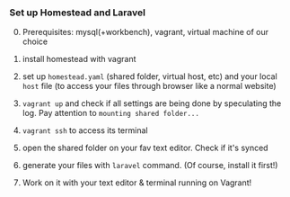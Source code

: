### Set up Homestead and Laravel 

0. Prerequisites: mysql(+workbench), vagrant, virtual machine of our choice

1. install homestead with vagrant

2. set up `homestead.yaml` (shared folder, virtual host, etc) and your local `host` file (to access your files through browser like a normal website)

3. `vagrant up` and check if all settings are being done by speculating the log. Pay attention to `mounting shared folder...`

4. `vagrant ssh` to access its terminal

5. open the shared folder on your fav text editor. Check if it's synced

6. generate your files with `laravel` command. (Of course, install it first!)

7. Work on it with your text editor & terminal running on Vagrant!